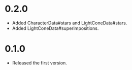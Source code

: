# 0.2.0
- Added CharacterData#stars and LightConeData#stars.
- Added LightConeData#superimpositions.
# 0.1.0
- Released the first version.